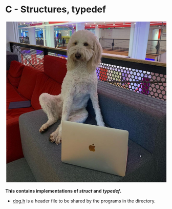 # C - Structures, typedef
![snapshot](./Snapshot.PNG)

**This contains implementations of _struct_ and _typedef_.**

- [dog.h](./dog.h) is a header file to be shared by the programs in the directory.
